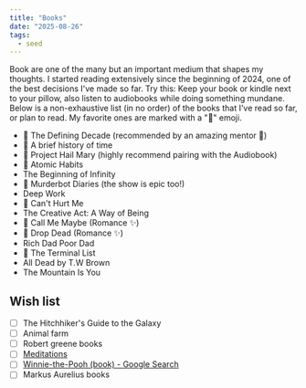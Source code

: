 ```yaml
---
title: "Books"
date: "2025-08-26"
tags:
  - seed
---
```

Book are one of the many but an important medium that shapes my thoughts. I started reading extensively since the beginning of 2024, one of the best decisions I've made so far. Try this: Keep your book or kindle next to your pillow, also listen to audiobooks while doing something mundane. Below is a non-exhaustive list (in no order) of the books that I've read so far, or plan to read. My favorite ones are marked with a "🌟" emoji.

- 🌟 The Defining Decade (recommended by an amazing mentor 🫶)
- 🌟 A brief history of time
- 🌟 Project Hail Mary (highly recommend pairing with the Audiobook)
- 🌟 Atomic Habits
- The Beginning of Infinity
- 🌟 Murderbot Diaries (the show is epic too!)
- Deep Work
- 🌟 Can't Hurt Me
- The Creative Act: A Way of Being
- 🌟 Call Me Maybe (Romance ✨)
- 🌟 Drop Dead (Romance ✨)
- Rich Dad Poor Dad
- 🌟 The Terminal List
- All Dead by T.W Brown
- The Mountain Is You

## Wish list
- [ ] The Hitchhiker's Guide to the Galaxy
- [ ] Animal farm
- [ ] Robert greene books
- [ ] [Meditations](https://g.co/kgs/hz7k5Es) 
- [ ] [Winnie-the-Pooh (book) - Google Search](https://g.co/kgs/xqXKX9c)
- [ ] Markus Aurelius books